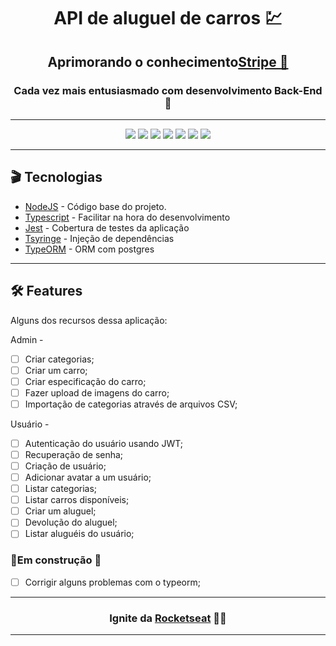 <div align="center">
  <h1>API de aluguel de carros 💹</h1>
</div>

<h2 align="center" >Aprimorando o conhecimento<a href="https://stripe.com/en-br">Stripe 💸</a></h2>
<h3 align="center">Cada vez mais entusiasmado com desenvolvimento Back-End 💜</h3>
<hr />

<div align="center">
<img src="https://img.shields.io/badge/npm-8.1.2-green" />
<img src="https://img.shields.io/badge/node-16.13.1-green" />
<img src="https://img.shields.io/badge/typeorm-0.2.41-9cf" />
<img src="https://img.shields.io/badge/tsyringe-4.6.0-9cf" />
<img src="https://img.shields.io/badge/jsonwebtoken-8.5.1-7159c1" />
<img src="https://img.shields.io/badge/typescript-4.5.4-7159c1" />
<img src="https://img.shields.io/badge/docker-9cf" />
</div>
<hr/>

<h2> 🎬 Tecnologias</h2>
 
<ul>
  <li><a target="_blank" href="https://nodejs.org/pt-br/" >NodeJS</a> - Código base do projeto.</li>
  <li><a target="_blank" href="https://www.typescriptlang.org/" >Typescript</a> - Facilitar na hora do desenvolvimento</li>  <li><a target="_blank" href="https://jestjs.io/pt-BR" >Jest</a> - Cobertura de testes da aplicação</li>
  <li><a target="_blank" href="https://www.npmjs.com/package/tsyringe" >Tsyringe</a> - Injeção de dependências</li>
  <li><a href="https://typeorm.io/#/">TypeORM</a> - ORM com postgres</li>
</ul>
<hr/>

<h2> 🛠 Features</h2>

<p>Alguns dos recursos dessa aplicação:</p>

Admin -
-   [ ] Criar categorias;
-   [ ] Criar um carro;
-   [ ] Criar especificação do carro;
-   [ ] Fazer upload de imagens do carro;
-   [ ] Importação de categorias através de arquivos CSV;

Usuário -

-   [ ] Autenticação do usuário usando JWT;
-   [ ] Recuperação de senha;
-   [ ] Criação de usuário;
-   [ ] Adicionar avatar a um usuário;
-   [ ] Listar categorias;
-   [ ] Listar carros disponíveis;
-   [ ] Criar um aluguel;
-   [ ] Devolução do aluguel;
-   [ ] Listar aluguéis do usuário;

<h3> 🚨Em construção 🚨</h3>

-   [ ] Corrigir alguns problemas com o typeorm;

<hr/>
<h3 align="center"> Ignite da <a href="https://rocketseat.com.br/">Rocketseat</a> 💜💜 </h3>
<hr/>